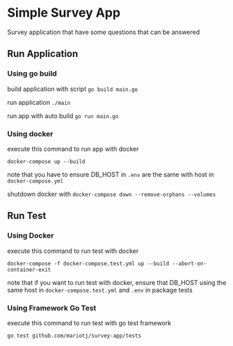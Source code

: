 # Simple Survey App

Survey application that have some questions that can be answered

## Run Application

### Using go build

build application with script `go build main.go`

run application `./main`

run app with auto build `go run main.go`

### Using docker

execute this command to run app with docker

`docker-compose up --build`

note that you have to ensure DB_HOST in `.env` are the same with host in `docker-compose.yml`

shutdown docker with `docker-compose down --remove-orphans --volumes`


## Run Test

### Using Docker

execute this command to run test with docker 

`docker-compose -f docker-compose.test.yml up --build --abort-on-container-exit`

note that if you want to run test with docker, ensure that DB_HOST using the same host in `docker-compose.test.yml` and `.env` in package tests

### Using Framework Go Test

execute this command to run test with go test framework

`go test github.com/mariotj/survey-app/tests`


